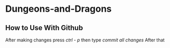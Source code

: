 # Dungeons-and-Dragons
## How to Use With Github
After making changes press *ctrl - p* then type *commit all changes*
After that 